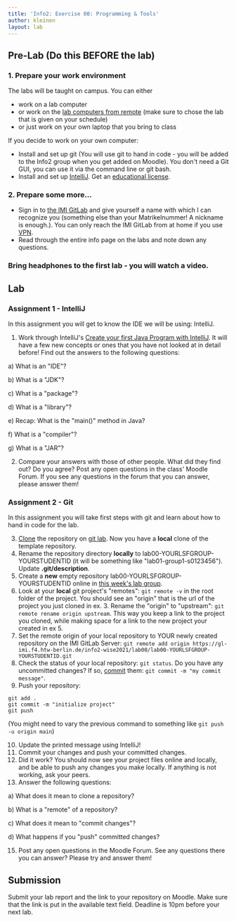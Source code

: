 ```yaml
---
title: 'Info2: Exercise 00: Programming & Tools'
author: kleinen
layout: lab
---
```


## Pre-Lab (Do this BEFORE the lab)

### 1. Prepare your work environment
The labs will be taught on campus. You can either
* work on a lab computer
* or work on the [lab computers from remote](https://imi-bachelor.htw-berlin.de/studium/labore/hinweise/entfernter-zugriff-auf-labor-pcs-ueber-vpn-und-remote-desktop/) (make sure to chose the lab that is given on your schedule)
* or just work on your own laptop that you bring to class

If you decide to work on your own computer:
* Install and set up git (You will use git to hand in code - you will be added to the Info2 group when you get added on Moodle). You don't need a Git GUI, you can use it via the command line or git bash.
* Install and set up [IntelliJ](https://www.jetbrains.com/de-de/idea/download/). Get an [educational license](https://www.jetbrains.com/community/education/#students). 

### 2. Prepare some more...
* Sign in to [the IMI GitLab](https://gl-imi.f4.htw-berlin.de) and give yourself a name with which I can recognize you (something else than your Matrikelnummer! A nickname is enough.). You can only reach the IMI GitLab from at home if you use [VPN](https://rz.htw-berlin.de/anleitungen/vpn/).
* Read through the entire info page on the labs and note down any questions.

### Bring headphones to the first lab - you will watch a video.

## Lab

### Assignment 1 - IntelliJ
In this assignment you will get to know the IDE we will be using: IntelliJ.

1) Work through IntelliJ's [Create your first Java Program with IntelliJ](https://www.jetbrains.com/help/idea/creating-and-running-your-first-java-application.html). It will have a few new concepts or ones that you have not looked at in detail before! Find out the answers to the following questions:

  a) What is an "IDE"?

  b) What is a "JDK"?

  c) What is a "package"?

  d) What is a "library"?

  e) Recap: What is the "main()" method in Java?

  f) What is a "compiler"?

g) What is a "JAR"?

2) Compare your answers with those of other people. What did they find out? Do you agree? Post any open questions in the class' Moodle Forum. If you see any questions in the forum that you can answer, please answer them!

### Assignment 2 - Git
In this assignment you will take first steps with git and learn about how to hand in code for the lab.

3) [Clone](https://www.jetbrains.com/help/idea/set-up-a-git-repository.html#clone-repo) the repository on [git lab](https://gl-imi.f4.htw-berlin.de/info2-code-stubs-and-samples/lab00). Now you have a **local** clone of the template repository.
4) Rename the repository directory **locally** to lab00-YOURLSFGROUP-YOURSTUDENTID (it will be something like "lab01-group1-s0123456"). Update **.git/description**.
5) Create a **new** empty repository lab00-YOURLSFGROUP-YOURSTUDENTID online in [this week's lab group](https://gl-imi.f4.htw-berlin.de/info3-wise2020/lab01).
6) Look at your **local** git project's "remotes": `git remote -v` in the root folder of the project. You should see an "origin" that is the url of the project you just cloned in ex. 3. Rename the "origin" to "upstream": `git remote rename origin upstream`. This way you keep a link to the project you cloned, while making space for a link to the new project your created in ex 5.
7) Set the remote origin of your local repository to YOUR newly created repository on the IMI GitLab Server:
`git remote add origin https://gl-imi.f4.htw-berlin.de/info2-wise2021/lab00/lab00-YOURLSFGROUP-YOURSTUDENTID.git`
8) Check the status of your local repository: `git status`. Do you have any uncommitted changes? If so, [commit](https://www.jetbrains.com/help/idea/commit-and-push-changes.html#commit) them: `git commit -m "my commit message"`.
9) Push your repository:
```
git add .
git commit -m "initialize project"
git push
```
(You might need to vary the previous command to something like `git push -u origin main`)

10) Update the printed message using IntelliJ!
11) Commit your changes and push your committed changes.
13) Did it work? You should now see your project files online and locally, and be able to push any changes you make locally. If anything is not working, ask your peers. 
14) Answer the following questions:

  a) What does it mean to clone a repository?

  b) What is a "remote" of a repository?

  c) What does it mean to "commit changes"?

  d) What happens if you "push" committed changes?

15) Post any open questions in the Moodle Forum. See any questions there you can answer? Please try and answer them!

## Submission
Submit your lab report and the link to your repository on Moodle. Make sure that the link is put in the available text field. 
Deadline is 10pm before your next lab.
